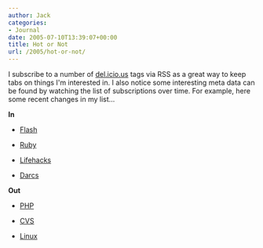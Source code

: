 ```yaml
---
author: Jack
categories:
- Journal
date: 2005-07-10T13:39:07+00:00
title: Hot or Not
url: /2005/hot-or-not/
---
```


I subscribe to a number of [del.icio.us][1] tags via RSS as a great way to keep tabs on things I'm interested in. I also notice some interesting meta data can be found by watching the list of subscriptions over time. For example, here some recent changes in my list&#8230;

**In**

</p> 

  * [Flash][2]


  * [Ruby][3]


  * [Lifehacks][4]


  * [Darcs][5]
</ul> 

**Out**

</p> 

  * [PHP][6]


  * [CVS][7]


  * [Linux][8]
</ul>

 [1]: http://del.icio.us
 [2]: http://del.icio.us/tag/flash
 [3]: http://del.icio.us/tag/ruby
 [4]: http://del.icio.us/tag/lifehacks
 [5]: http://del.icio.us/tag/darcs
 [6]: http://del.icio.us/tag/php
 [7]: http://del.icio.us/tag/cvs
 [8]: http://del.icio.us/linux